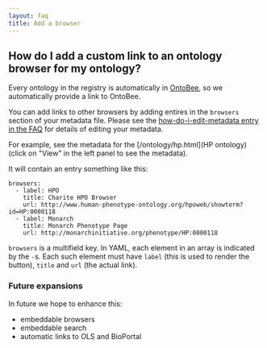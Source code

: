 ```yaml
---
layout: faq
title: Add a browser
---
```


## How do I add a custom link to an ontology browser for my ontology?

Every ontology in the registry is automatically in [OntoBee](http://ontobee.org), so we
automatically provide a link to OntoBee.

You can add links to other browsers by adding entires in the
`browsers` section of your metadata file. Please see the
[how-do-i-edit-metadata entry in the FAQ](how-do-i-edit-metadata.html)
for details of editing your metadata.

For example, see the metadata for the [/ontology/hp.html](HP
ontology) (click on "View" in the left panel to see the metadata).

It will contain an entry something like this:

```
browsers:
  - label: HPO
    title: Charite HPO Browser
    url: http://www.human-phenotype-ontology.org/hpoweb/showterm?id=HP:0000118
  - label: Monarch
    title: Monarch Phenotype Page
    url: http://monarchinitiative.org/phenotype/HP:0000118
```

`browsers` is a multifield key. In YAML, each element in an array is
indicated by the `-`s. Each such element must have `label` (this is
used to render the button), `title` and `url` (the actual link).

### Future expansions

In future we hope to enhance this:

 * embeddable browsers
 * embeddable search
 * automatic links to OLS and BioPortal
